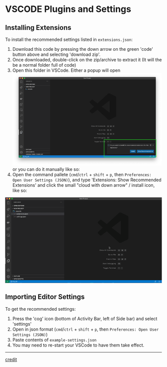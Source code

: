 # VSCODE Plugins and Settings

## Installing Extensions

To install the recommended settings listed in `extensions.json`:
1. Download this code by pressing the down arrow on the green 'code' button above and selecting 'download zip'.
2. Once downloaded, double-click on the zip/archive to extract it (It will the be a normal folder full of code)
3. Open this folder in VSCode. Either a popup will open
  ![Install popup for recommended extensions](/images/install-popup.png)
  or you can do it manually like so:
4. Open the command pallete (`cmd`/`ctrl` + `shift` + `p`, then `Preferences: Open User Settings (JSON)`), and type 'Extensions: Show Recommended Extensions' and click the small "cloud with down arrow" / install icon, like so:
<!-- ![Search in command pallette](/images/search-in-pallette.png) -->

  ![Screenshot of a the install procedure for recommended extensions](/images/manual-rec-ext-install.gif)

## Importing Editor Settings

To get the recommended settings:

1. Press the 'cog' icon (bottom of Activity Bar, left of Side bar) and select 'settings'
2. Open in json format (`cmd`/`ctrl` + `shift` + `p`, then `Preferences: Open User Settings (JSON)`)
3. Paste contents of `example-settings.json`
4. You may need to re-start your VSCode to have them take effect.


---
[credit](https://dev.to/askrishnapravin/recommend-vs-code-extensions-to-your-future-teammates-4gkb)
